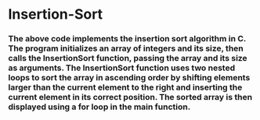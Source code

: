 # Insertion-Sort
### The above code implements the insertion sort algorithm in C. The program initializes an array of integers and its size, then calls the InsertionSort function, passing the array and its size as arguments. The InsertionSort function uses two nested loops to sort the array in ascending order by shifting elements larger than the current element to the right and inserting the current element in its correct position. The sorted array is then displayed using a for loop in the main function.
